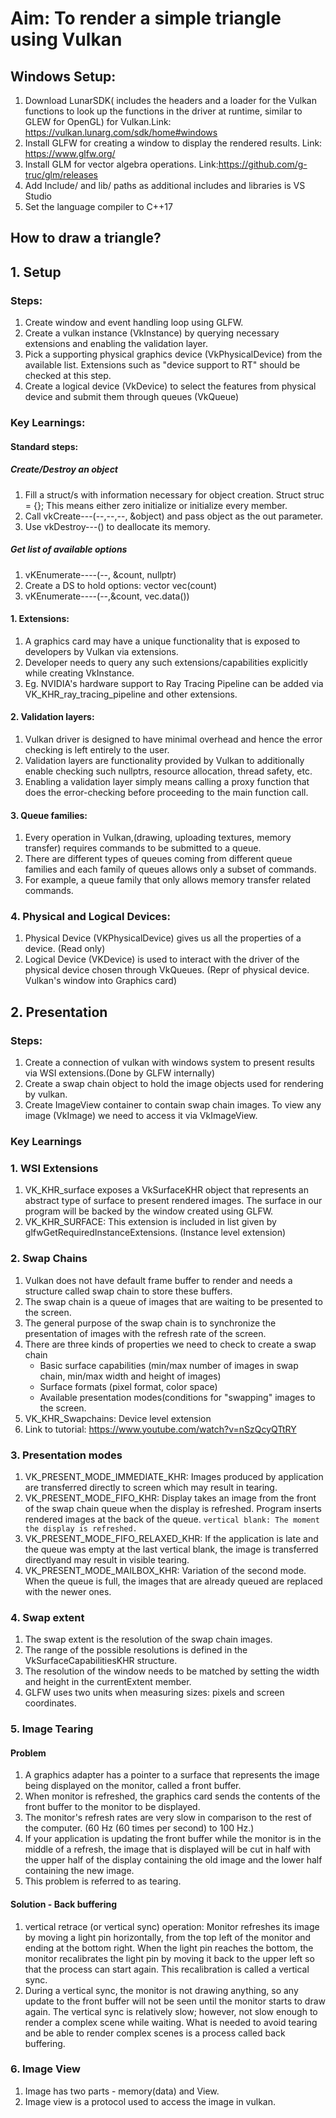 # Aim: To render a simple triangle using Vulkan

## Windows Setup:

1. Download LunarSDK( includes the headers and a loader for the Vulkan functions to look up the functions in the driver at runtime, similar to GLEW for OpenGL) for Vulkan.Link: https://vulkan.lunarg.com/sdk/home#windows
2. Install GLFW  for creating a window to display the rendered results. Link: https://www.glfw.org/
3. Install GLM for vector algebra operations. Link:https://github.com/g-truc/glm/releases
4. Add Include/ and lib/ paths as additional includes and libraries is VS Studio
5. Set the language compiler to C++17

## How to draw a triangle?


## 1. Setup
### Steps:
1. Create window and event handling loop using GLFW.
2. Create a vulkan instance (VkInstance) by querying necessary extensions and enabling the validation layer.
3. Pick a supporting physical graphics device (VkPhysicalDevice) from the available list. Extensions such as "device support to RT" should be checked at this step.
4. Create a logical device (VkDevice) to select the features from physical device and submit them through queues (VkQueue)
### Key Learnings:

#### Standard steps:
##### Create/Destroy an object
1. Fill a struct/s with information necessary for object creation.
   Struct struc = {}; This means either zero initialize or initialize every member.
3. Call vkCreate---(--,--,--, &object) and pass object as the out parameter.
4. Use vkDestroy---() to deallocate its memory.
##### Get list of available options
1. vKEnumerate----(--, &count, nullptr)
2. Create a DS to hold options: vector<VKType> vec(count)
3. vKEnumerate----(--,&count, vec.data())

#### 1. Extensions:
  1. A graphics card may have a unique functionality that is exposed to developers by Vulkan via extensions.
  2. Developer needs to query any such extensions/capabilities explicitly while creating VkInstance.
  3. Eg. NVIDIA's hardware support to Ray Tracing Pipeline can be added via VK_KHR_ray_tracing_pipeline and other extensions.
#### 2. Validation layers:
  1. Vulkan driver is designed to have minimal overhead and hence the error checking is left entirely to the user.
  2. Validation layers are functionality provided by Vulkan to additionally enable checking such nullptrs, resource allocation, thread safety, etc.
  3. Enabling a validation layer simply means calling a proxy function that does the error-checking before proceeding to the main function call.
#### 3. Queue families:
  1. Every operation in Vulkan,(drawing, uploading textures, memory transfer) requires commands to be submitted to a queue. 
  2. There are different types of queues coming from different queue families and each family of queues allows only a subset of commands.
  3. For example, a queue family that only allows memory transfer related commands.
### 4. Physical and Logical Devices:
  1. Physical Device (VKPhysicalDevice) gives us all the properties of a device. (Read only)
  2. Logical Device (VKDevice) is used to interact with the driver of the physical device chosen through VkQueues. (Repr of physical device. Vulkan's window into Graphics card)

## 2. Presentation
### Steps:
1. Create a connection of vulkan with windows system to present results via WSI extensions.(Done by GLFW internally)
2. Create a swap chain object to hold the image objects used for rendering by vulkan.
3. Create ImageView container to contain swap chain images. To view any image (VkImage) we need to access it via VkImageView.

### Key Learnings

### 1. WSI Extensions
1. VK_KHR_surface exposes a VkSurfaceKHR object that represents an abstract type of surface to present rendered images. The surface in our program will be backed by the window created using GLFW. 
2. VK_KHR_SURFACE: This extension is included in list given by glfwGetRequiredInstanceExtensions. (Instance level extension)

### 2. Swap Chains
 1. Vulkan does not have default frame buffer to render and needs a structure called swap chain to store these buffers.
 2. The swap chain is a queue of images that are waiting to be presented to the screen. 
 3. The general purpose of the swap chain is to synchronize the presentation of images with the refresh rate of the screen.
 4. There are three kinds of properties we need to check to create a swap chain
    - Basic surface capabilities (min/max number of images in swap chain, min/max width and height of images)
    - Surface formats (pixel format, color space)
    - Available presentation modes(conditions for "swapping" images to the screen.
 5. VK_KHR_Swapchains: Device level extension
 6. Link to tutorial: https://www.youtube.com/watch?v=nSzQcyQTtRY
   
### 3. Presentation modes
1. VK_PRESENT_MODE_IMMEDIATE_KHR: Images produced by application are transferred directly to screen which may result in tearing.
2. VK_PRESENT_MODE_FIFO_KHR: Display takes an image from the front of the swap chain queue when the display is refreshed. Program inserts rendered images at the back of the queue. `vertical blank: The moment the display is refreshed.`
3. VK_PRESENT_MODE_FIFO_RELAXED_KHR: If the application is late and the queue was empty at the last vertical blank, the image is transferred directlyand may result in visible tearing.
4. VK_PRESENT_MODE_MAILBOX_KHR: Variation of the second mode. When the queue is full, the images that are already queued are replaced with the newer ones. 

### 4. Swap extent
1. The swap extent is the resolution of the swap chain images.
2. The range of the possible resolutions is defined in the VkSurfaceCapabilitiesKHR structure. 
3. The resolution of the window needs to be matched by setting the width and height in the currentExtent member. 
5. GLFW uses two units when measuring sizes: pixels and screen coordinates. 

### 5. Image Tearing
#### Problem
1. A graphics adapter has a pointer to a surface that represents the image being displayed on the monitor, called a front buffer. 
2. When monitor is refreshed, the graphics card sends the contents of the front buffer to the monitor to be displayed. 
3. The monitor's refresh rates are very slow in comparison to the rest of the computer. (60 Hz (60 times per second) to 100 Hz.)
4. If your application is updating the front buffer while the monitor is in the middle of a refresh, the image that is displayed will be cut in half with the upper half of the display containing the old image and the lower half containing the new image. 
5. This problem is referred to as tearing.
#### Solution - Back buffering 
1. vertical retrace (or vertical sync) operation: Monitor refreshes its image by moving a light pin horizontally, from the top left of the monitor and ending at the bottom right. When the light pin reaches the bottom, the monitor recalibrates the light pin by moving it back to the upper left so that the process can start again. This recalibration is called a vertical sync. 
2. During a vertical sync, the monitor is not drawing anything, so any update to the front buffer will not be seen until the monitor starts to draw again. The vertical sync is relatively slow; however, not slow enough to render a complex scene while waiting. What is needed to avoid tearing and be able to render complex scenes is a process called back buffering.

### 6. Image View
   1. Image has two parts - memory(data) and View. 
   2. Image view is a protocol used to access the image in vulkan.

